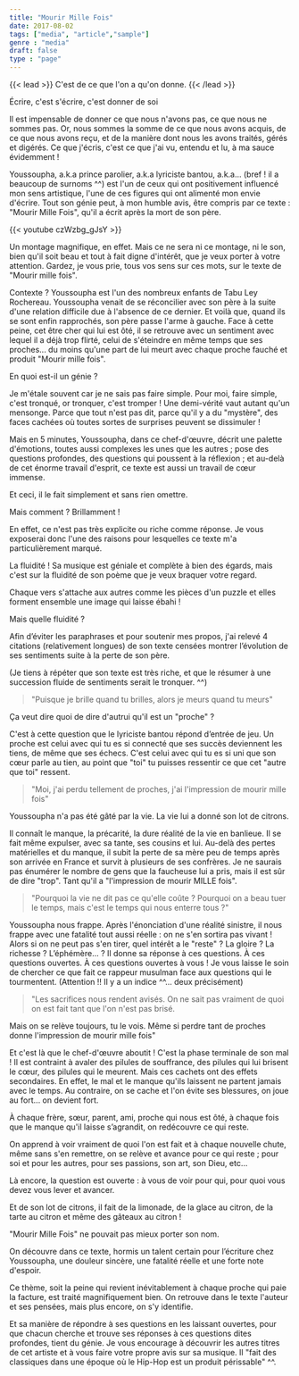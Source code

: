 ```yaml
---
title: "Mourir Mille Fois"
date: 2017-08-02
tags: ["media", "article","sample"]
genre : "media"
draft: false
type : "page"
---
```


{{< lead >}}
C'est de ce que l'on a qu'on donne.
{{< /lead >}}

Écrire, c'est s'écrire, c'est donner de soi

Il est impensable de donner ce que nous n'avons pas, ce que nous ne sommes pas. Or, nous sommes la somme de ce que nous avons acquis, de ce que nous avons reçu, et de la manière dont nous les avons traités, gérés et digérés. Ce que j'écris, c'est ce que j'ai vu, entendu et lu, à ma sauce évidemment !

Youssoupha, a.k.a prince parolier, a.k.a lyriciste bantou, a.k.a... (bref ! il a beaucoup de surnoms ^^) est l'un de ceux qui ont positivement influencé mon sens artistique, l'une de ces figures qui ont alimenté mon envie d'écrire. Tout son génie peut, à mon humble avis, être compris par ce texte : "Mourir Mille Fois", qu'il a écrit après la mort de son père.

{{< youtube czWzbg_gJsY >}}

Un montage magnifique, en effet. Mais ce ne sera ni ce montage, ni le son, bien qu'il soit beau et tout à fait digne d'intérêt, que je veux porter à votre attention. Gardez, je vous prie, tous vos sens sur ces mots, sur le texte de "Mourir mille fois".

Contexte ?
Youssoupha est l'un des nombreux enfants de Tabu Ley Rochereau. Youssoupha venait de se réconcilier avec son père à la suite d'une relation difficile due à l'absence de ce dernier. Et voilà que, quand ils se sont enfin rapprochés, son père passe l'arme à gauche. Face à cette peine, cet être cher qui lui est ôté, il se retrouve avec un sentiment avec lequel il a déjà trop flirté, celui de s'éteindre en même temps que ses proches... du moins qu'une part de lui meurt avec chaque proche fauché et produit "Mourir mille fois".

En quoi est-il un génie ?

Je m'étale souvent car je ne sais pas faire simple. Pour moi, faire simple, c'est tronqué, or tronquer, c'est tromper ! Une demi-vérité vaut autant qu'un mensonge. Parce que tout n'est pas dit, parce qu'il y a du "mystère", des faces cachées où toutes sortes de surprises peuvent se dissimuler !

Mais en 5 minutes, Youssoupha, dans ce chef-d'œuvre, décrit une palette d'émotions, toutes aussi complexes les unes que les autres ; pose des questions profondes, des questions qui poussent à la réflexion ; et au-delà de cet énorme travail d'esprit, ce texte est aussi un travail de cœur immense.

Et ceci, il le fait simplement et sans rien omettre.

Mais comment ?
Brillamment !

En effet, ce n'est pas très explicite ou riche comme réponse. Je vous exposerai donc l'une des raisons pour lesquelles ce texte m'a particulièrement marqué.

La fluidité ! Sa musique est géniale et complète à bien des égards, mais c'est sur la fluidité de son poème que je veux braquer votre regard.

Chaque vers s'attache aux autres comme les pièces d'un puzzle et elles forment ensemble une image qui laisse ébahi !

Mais quelle fluidité ?

Afin d’éviter les paraphrases et pour soutenir mes propos, j'ai relevé 4 citations (relativement longues) de son texte censées montrer l’évolution de ses sentiments suite à la perte de son père.

(Je tiens à répéter que son texte est très riche, et que le résumer à une succession fluide de sentiments serait le tronquer. ^^)

> "Puisque je brille quand tu brilles, alors je meurs quand tu meurs"

Ça veut dire quoi de dire d'autrui qu'il est un "proche" ?

C'est à cette question que le lyriciste bantou répond d’entrée de jeu. Un proche est celui avec qui tu es si connecté que ses succès deviennent les tiens, de même que ses échecs. C'est celui avec qui tu es si uni que son cœur parle au tien, au point que "toi" tu puisses ressentir ce que cet "autre que toi" ressent.

> "Moi, j'ai perdu tellement de proches, j'ai l'impression de mourir mille fois"

Youssoupha n'a pas été gâté par la vie. La vie lui a donné son lot de citrons.

Il connaît le manque, la précarité, la dure réalité de la vie en banlieue. Il se fait même expulser, avec sa tante, ses cousins et lui. Au-delà des pertes matérielles et du manque, il subit la perte de sa mère peu de temps après son arrivée en France et survit à plusieurs de ses confrères. Je ne saurais pas énumérer le nombre de gens que la faucheuse lui a pris, mais il est sûr de dire "trop". Tant qu'il a "l'impression de mourir MILLE fois".

> "Pourquoi la vie ne dit pas ce qu'elle coûte ? Pourquoi on a beau tuer le temps, mais c'est le temps qui nous enterre tous ?"

Youssoupha nous frappe. Après l'énonciation d'une réalité sinistre, il nous frappe avec une fatalité tout aussi réelle : on ne s'en sortira pas vivant ! Alors si on ne peut pas s'en tirer, quel intérêt a le "reste" ? La gloire ? La richesse ? L’éphémère... ?
Il donne sa réponse à ces questions. À ces questions ouvertes. À ces questions ouvertes à vous !
Je vous laisse le soin de chercher ce que fait ce rappeur musulman face aux questions qui le tourmentent.
(Attention !! Il y a un indice ^^... deux précisément)

> "Les sacrifices nous rendent avisés. On ne sait pas vraiment de quoi on est fait tant que l'on n'est pas brisé.

Mais on se relève toujours, tu le vois. Même si perdre tant de proches donne l'impression de mourir mille fois"

Et c'est là que le chef-d'œuvre aboutit ! C'est la phase terminale de son mal !
Il est contraint à avaler des pilules de souffrance, des pilules qui lui brisent le cœur, des pilules qui le meurent.
Mais ces cachets ont des effets secondaires. En effet, le mal et le manque qu'ils laissent ne partent jamais avec le temps. Au contraire, on se cache et l'on évite ses blessures, on joue au fort... on devient fort.

À chaque frère, sœur, parent, ami, proche qui nous est ôté, à chaque fois que le manque qu'il laisse s’agrandit, on redécouvre ce qui reste.

On apprend à voir vraiment de quoi l'on est fait et à chaque nouvelle chute, même sans s'en remettre, on se relève et avance pour ce qui reste ; pour soi et pour les autres, pour ses passions, son art, son Dieu, etc...

Là encore, la question est ouverte : à vous de voir pour qui, pour quoi vous devez vous lever et avancer.

Et de son lot de citrons, il fait de la limonade, de la glace au citron, de la tarte au citron et même des gâteaux au citron !

"Mourir Mille Fois" ne pouvait pas mieux porter son nom.

On découvre dans ce texte, hormis un talent certain pour l’écriture chez Youssoupha, une douleur sincère, une fatalité réelle et une forte note d'espoir.

Ce thème, soit la peine qui revient inévitablement à chaque proche qui paie la facture, est traité magnifiquement bien. On retrouve dans le texte l'auteur et ses pensées, mais plus encore, on s'y identifie.

Et sa manière de répondre à ses questions en les laissant ouvertes, pour que chacun cherche et trouve ses réponses à ces questions dites profondes, tient du génie.
Je vous encourage à découvrir les autres titres de cet artiste et à vous faire votre propre avis sur sa musique.
Il "fait des classiques dans une époque où le Hip-Hop est un produit périssable" ^^.